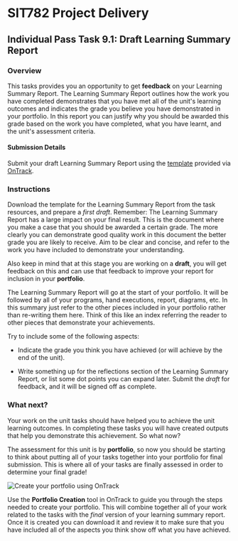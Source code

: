 <div id="banner"></div>

# SIT782 Project Delivery
## Individual Pass Task 9.1: Draft Learning Summary Report

### Overview
This tasks provides you an opportunity to get **feedback** on your Learning Summary Report. The Learning Summary Report outlines how the work you have completed demonstrates that you have met all of the unit's learning outcomes and indicates the grade you believe you have demonstrated in your portfolio. In this report you can justify why you should be awarded this grade based on the work you have completed, what you have learnt, and the unit's assessment criteria.

#### Submission Details
Submit your draft Learning Summary Report using the [template](https://deakin365.sharepoint.com/:f:/s/SIT782-t1-2018/EjtriPJQ6B1NuMrb9WI59oMB_UKn0Ui6ewP4ONJTzmFVLg?e=rp2vwG) provided via [OnTrack](https://ontrack.deakin.edu.au).

### Instructions
Download the template for the Learning Summary Report from the task resources, and prepare a _first draft_. 
Remember: The Learning Summary Report has a large impact on your final result. This is the document where you make a case that you should be awarded a certain grade. The more clearly you can demonstrate good quality work in this document the better grade you are likely to receive. Aim to be clear and concise, and refer to the work you have included to demonstrate your understanding.

Also keep in mind that at this stage you are working on a **draft**, you will get feedback on this and can use that feedback to improve your report for inclusion in your **portfolio**.

The Learning Summary Report will go at the start of your portfolio. It will be followed by all of your programs, hand executions, report, diagrams, etc. In this summary just refer to the other pieces included in your portfolio rather than re-writing them here. Think of this like an index referring the reader to other pieces that demonstrate your achievements.

<div style="page-break-after:always;"></div>

Try to include some of the following aspects:

* Indicate the grade you think you have achieved (or will achieve by the end of the unit).

* Write something up for the reflections section of the Learning Summary Report, or list some dot points you can expand later.
Submit the _draft_ for feedback, and it will be signed off as complete.

### What next?
Your work on the unit tasks should have helped you to achieve the unit learning outcomes. In completing these tasks you will have created outputs that help you demonstrate this achievement. So what now?

The assessment for this unit is by **portfolio**, so now you should be starting to think about putting all of your tasks together into your portfolio for final submission. This is where all of your tasks are finally assessed in order to determine your final grade!

![Create your portfolio using OnTrack](images/PortfolioCreation.png)

Use the **Portfolio Creation** tool in OnTrack to guide you through the steps needed to create your portfolio. This will combine together all of your work related to the tasks with the _final_ version of your learning summary report. Once it is created you can download it and review it to make sure that you have included all of the aspects you think show off what you have achieved.
